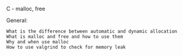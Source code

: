 C - malloc, free

General:

	What is the difference between automatic and dynamic allocation
	What is malloc and free and how to use them
	Why and when use malloc
	How to use valgrind to check for memory leak